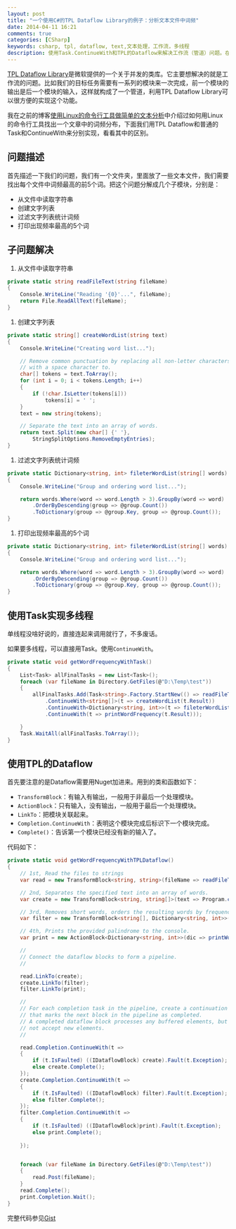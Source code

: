 ```yaml
---
layout: post
title: "一个使用C#的TPL Dataflow Library的例子：分析文本文件中词频"
date: 2014-04-11 16:21
comments: true
categories: [CSharp]
keywords: csharp, tpl, dataflow, text,文本处理，工作流，多线程
description: 使用Task.ContinueWith和TPL的Dataflow来解决工作流（管道）问题。在本文的例子中是分析文本文件中词频。
---
```

[TPL Dataflow Library](http://msdn.microsoft.com/en-us/library/hh228603%28v=vs.110%29.aspx)是微软提供的一个关于并发的类库。它主要想解决的就是工作流的问题。比如我们的目标任务需要有一系列的模块来一次完成，前一个模块的输出是后一个模块的输入，这样就构成了一个管道，利用TPL Dataflow Library可以很方便的实现这个功能。

我在之前的博客[使用Linux的命令行工具做简单的文本分析](http://fresky.github.io/blog/2013/06/18/how-to-analyze-text-file-with-linux-command-line-tools/)中介绍过如何用Linux的命令行工具找出一个文章中的词频分布，下面我们用TPL Dataflow和普通的Task和ContinueWith来分别实现，看看其中的区别。

问题描述
---
首先描述一下我们的问题，我们有一个文件夹，里面放了一些文本文件，我们需要找出每个文件中词频最高的前5个词。把这个问题分解成几个子模块，分别是：
- 从文件中读取字符串
- 创建文字列表
- 过滤文字列表统计词频
- 打印出现频率最高的5个词

子问题解决
---
1. 从文件中读取字符串
```c#
private static string readFileText(string fileName)
{
	Console.WriteLine("Reading '{0}'...", fileName);
	return File.ReadAllText(fileName);
}
```
1. 创建文字列表
```c#
private static string[] createWordList(string text)
{
	Console.WriteLine("Creating word list...");

	// Remove common punctuation by replacing all non-letter characters  
	// with a space character to. 
	char[] tokens = text.ToArray();
	for (int i = 0; i < tokens.Length; i++)
	{
		if (!char.IsLetter(tokens[i]))
			tokens[i] = ' ';
	}
	text = new string(tokens);

	// Separate the text into an array of words. 
	return text.Split(new char[] {' '},
		StringSplitOptions.RemoveEmptyEntries);
}
```
1. 过滤文字列表统计词频
```c#
private static Dictionary<string, int> fileterWordList(string[] words)
{
	Console.WriteLine("Group and ordering word list...");

	return words.Where(word => word.Length > 3).GroupBy(word => word)
		.OrderByDescending(group => @group.Count())
		.ToDictionary(group => @group.Key, group => @group.Count());
}
```
1. 打印出现频率最高的5个词
```c#
private static Dictionary<string, int> fileterWordList(string[] words)
{
	Console.WriteLine("Group and ordering word list...");

	return words.Where(word => word.Length > 3).GroupBy(word => word)
		.OrderByDescending(group => @group.Count())
		.ToDictionary(group => @group.Key, group => @group.Count());
}
```

使用Task实现多线程
---
单线程没啥好说的，直接连起来调用就行了，不多废话。

如果要多线程，可以直接用Task。使用`ContinueWith`。
```c#
private static void getWordFrequencyWithTask()
{
	List<Task> allFinalTasks = new List<Task>();
	foreach (var fileName in Directory.GetFiles(@"D:\Temp\test"))
	{
		allFinalTasks.Add(Task<string>.Factory.StartNew(() => readFileText(fileName))
			.ContinueWith<string[]>(t => createWordList(t.Result))
			.ContinueWith<Dictionary<string, int>>(t => fileterWordList(t.Result))
			.ContinueWith(t => printWordFrequency(t.Result)));

	}
	Task.WaitAll(allFinalTasks.ToArray());
}
```

使用TPL的Dataflow
---
首先要注意的是Dataflow需要用Nuget加进来。用到的类和函数如下：
- `TransformBlock`：有输入有输出，一般用于非最后一个处理模块。
- `ActionBlock`：只有输入，没有输出，一般用于最后一个处理模块。
- `LinkTo`：把模块关联起来。
- `Completion.ContinueWith`：表明这个模块完成后标识下一个模块完成。
- `Complete()`：告诉第一个模块已经没有新的输入了。

代码如下：
```c#
private static void getWordFrequencyWithTPLDataflow()
{
	// 1st, Read the files to strings
	var read = new TransformBlock<string, string>(fileName => readFileText(fileName));

	// 2nd, Separates the specified text into an array of words. 
	var create = new TransformBlock<string, string[]>(text => Program.createWordList(text));

	// 3rd, Removes short words, orders the resulting words by frequency. 
	var filter = new TransformBlock<string[], Dictionary<string, int>>(words => fileterWordList(words));

	// 4th, Prints the provided palindrome to the console.     
	var print = new ActionBlock<Dictionary<string, int>>(dic => printWordFrequency(dic));

	// 
	// Connect the dataflow blocks to form a pipeline. 
	//

	read.LinkTo(create);
	create.LinkTo(filter);
	filter.LinkTo(print);

	// 
	// For each completion task in the pipeline, create a continuation task 
	// that marks the next block in the pipeline as completed. 
	// A completed dataflow block processes any buffered elements, but does 
	// not accept new elements. 
	//

	read.Completion.ContinueWith(t =>
	{
		if (t.IsFaulted) ((IDataflowBlock) create).Fault(t.Exception);
		else create.Complete();
	});
	create.Completion.ContinueWith(t =>
	{
		if (t.IsFaulted) ((IDataflowBlock) filter).Fault(t.Exception);
		else filter.Complete();
	});
	filter.Completion.ContinueWith(t =>
	{
		if (t.IsFaulted) ((IDataflowBlock)print).Fault(t.Exception);
		else print.Complete();
		
	});


	foreach (var fileName in Directory.GetFiles(@"D:\Temp\test"))
	{
		read.Post(fileName);
	}
	read.Complete();
	print.Completion.Wait();
}
```

完整代码参见[Gist](https://gist.github.com/fresky/10632899)